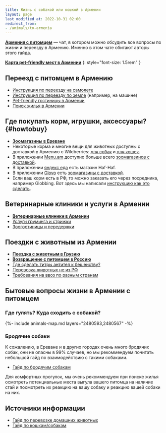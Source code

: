 ```yaml
---
title: Жизнь с собакой или кошкой в Армении
layout: page
last_modified_at: 2022-10-31 02:00
redirect_from:
- /animals/to-armenia
---
```


**[Армения с питомцем](https://t.me/armenia_pets)** — чат, в котором можно обсудить все вопросы
по жизни и переезду в Армению. Именно в этом чате обитают авторы этого гайда.

**[Карта pet-friendly мест в Армении](map.md)**
{: style="font-size: 1.5rem" }

## Переезд с питомцем в Армению

- [Инструкция по переезду на самолете](flight-to-armenia.md)
- [Инструкция по переезду по земле](ground-to-armenia.md) (например, на машине)
- [Pet-friendly гостиницы в Армении](hotels.md)
- [Поиск жилья в Армении](../rent-house.md)

## Где покупать корм, игрушки, аксессуары? {#howtobuy}

- **[Зоомагазины в Ереване](shops-yerevan.md)**
- Некоторые корма и многие вещи для животных доступны с доставкой в Армению с Wildberries:
  [для собак](https://am.wildberries.ru/catalog?category=16438&sort=popular) и
  [для кошек](https://am.wildberries.ru/catalog?category=16347&sort=popular).
- В приложении [Menu.am](https://menu.am/ru) доступно больше всего
  [зоомагазинов с доставкой](https://menu.am/ru/shops?filters=pet-food).
- В приложении [яндекс еда](https://eats.yandex.com/ru-am/Yerevan/r/haf-haf) есть магазин Haf-Haf.
- В приложении [Glovo](https://glovoapp.com/am/) есть
  [зоомагазины с доставкой](https://glovoapp.com/am/en/yerevan/shops-and-gifts_1554/pet-shop_35518/).
- Если ваш корм есть в РФ, то можно заказать его через посредника, например Globbing. Вот здесь мы написали
  [инструкцию как это сделать](../delivery/globbing-from-russia.md).

## Ветеринарные клиники и услуги в Армении

- **[Ветеринарные клиники в Армении](vetclinics.md)**
- [Услуги груминга и стрижки](vetclinics.md#groomers)
- [Зоогостиницы и передержки](vetclinics.md#zoohotel)

## Поездки с животным из Армении

- **[Поездка с животным в Грузию](to-georgia.md)**
- **[Возвращение с питомцем в Россию](return-to-russia.md)**
- [Где сделать титры антител к бешенству?](rabies-titers.md#лаборатории-в-армении)
- [Перевозка животных не из РФ](https://app.simplenote.com/p/rNbbPH)
- [Требования на ввоз по разным странам](https://app.simplenote.com/p/Bfndg9)

## Бытовые вопросы жизни в Армении с питомцем

### Где гулять? Куда сходить с собакой?

{%- include animals-map.md layers="2480593,2480567" -%}

### Бродячие собаки

К сожалению, в Ереване и в других городах очень много бродячих собак, они не опасны в 99% случаев, но
мы рекоммендуем почитать небольшой гайд по взаимодействию с такими собаками.

- [Гайд по бродячим собакам](https://canis-shamanis.com/streetdogs)

Для комфортных прогулок, мы очень рекоммендуем при поиске жилья осмотреть потенциальные места выгула вашего питомца
на наличие стай и посмотреть их реакцию на вашу собаку и реакцию вашей собаки на них.

## Источники информации

- [Гайд по перевозке домашних животных](https://app.simplenote.com/p/8m020X)
- [Гайд по кошкам/собакам](https://bit.ly/3F8Gf4x)
